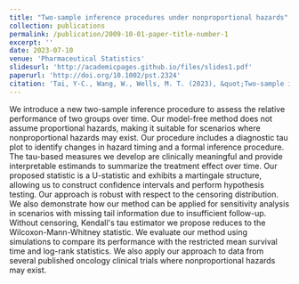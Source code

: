 ```yaml
---
title: "Two-sample inference procedures under nonproportional hazards"
collection: publications
permalink: /publication/2009-10-01-paper-title-number-1
excerpt: ''
date: 2023-07-10
venue: 'Pharmaceutical Statistics'
slidesurl: 'http://academicpages.github.io/files/slides1.pdf'
paperurl: 'http://doi.org/10.1002/pst.2324'
citation: 'Tai, Y-C., Wang, W., Wells, M. T. (2023), &quot;Two-sample inference procedures under nonproportional hazards,&quot; <i>Pharmaceutical Statistics</i>, 22(6), 1016-1030.'
---
```


We introduce a new two-sample inference procedure to assess the relative performance of two groups over time. Our model-free method does not assume proportional hazards, making it suitable for scenarios where nonproportional hazards may exist. Our procedure includes a diagnostic tau plot to identify changes in hazard timing and a formal inference procedure. The tau-based measures we develop are clinically meaningful and provide interpretable estimands to summarize the treatment effect over time. Our proposed statistic is a U-statistic and exhibits a martingale structure, allowing us to construct confidence intervals and perform hypothesis testing. Our approach is robust with respect to the censoring distribution. We also demonstrate how our method can be applied for sensitivity analysis in scenarios with missing tail information due to insufficient follow-up. Without censoring, Kendall's tau estimator we propose reduces to the Wilcoxon-Mann-Whitney statistic. We evaluate our method using simulations to compare its performance with the restricted mean survival time and log-rank statistics. We also apply our approach to data from several published oncology clinical trials where nonproportional hazards may exist.